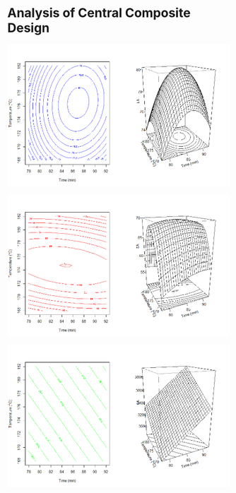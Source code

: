 # Analysis of Central Composite Design
<p align="center">
  <img src="y1persp.png">
</p>

<p align="center">
  <img src="y2persp.png">
</p>

<p align="center">
  <img src="y3persp.png">
</p>